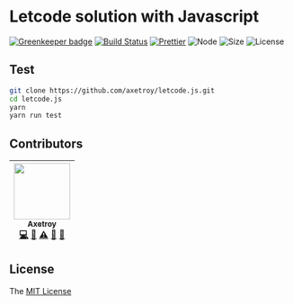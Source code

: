 # Letcode solution with Javascript

[![Greenkeeper badge](https://badges.greenkeeper.io/axetroy/letcode.js.svg)](https://greenkeeper.io/)
[![Build Status](https://travis-ci.org/axetroy/letcode.js.svg?branch=master)](https://travis-ci.org/axetroy/letcode.js)
[![Prettier](https://img.shields.io/badge/Code%20Style-Prettier-green.svg)](https://github.com/prettier/prettier)
![Node](https://img.shields.io/badge/node-%3E=6.0-blue.svg?style=flat-square)
![Size](https://github-size-badge.herokuapp.com/axetroy/letcode.js.svg)
![License](https://img.shields.io/badge/license-MIT-green.svg)

## Test

```bash
git clone https://github.com/axetroy/letcode.js.git
cd letcode.js
yarn
yarn run test
```

## Contributors

<!-- ALL-CONTRIBUTORS-LIST:START - Do not remove or modify this section -->
| [<img src="https://avatars1.githubusercontent.com/u/9758711?v=3" width="100px;"/><br /><sub>Axetroy</sub>](http://axetroy.github.io)<br />[💻](https://github.com/gpmer/gpm.js/commits?author=axetroy "Code") [🔌](#plugin-axetroy "Plugin/utility libraries") [⚠️](https://github.com/gpmer/gpm.js/commits?author=axetroy "Tests") [🐛](https://github.com/gpmer/gpm.js/issues?q=author%3Aaxetroy "Bug reports") [🎨](#design-axetroy "Design") |
| :---: |
<!-- ALL-CONTRIBUTORS-LIST:END -->

## License

The [MIT License](https://github.com/axetroy/js-lib-boilerplate/blob/master/LICENSE)
